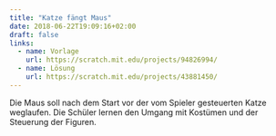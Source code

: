 ```yaml
---
title: "Katze fängt Maus"
date: 2018-06-22T19:09:16+02:00
draft: false
links:
  - name: Vorlage
    url: https://scratch.mit.edu/projects/94826994/
  - name: Lösung
    url: https://scratch.mit.edu/projects/43881450/
---
```


Die Maus soll nach dem Start vor der vom Spieler gesteuerten Katze weglaufen. Die Schüler lernen den Umgang mit Kostümen und der Steuerung der Figuren.
